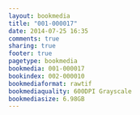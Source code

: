 ```yaml
---
layout: bookmedia
title: "001-000017"
date: 2014-07-25 16:35
comments: true
sharing: true
footer: true
pagetype: bookmedia 
bookmedia: 001-000017
bookindex: 002-000010
bookmediaformat: rawtif
bookmediaquality: 600DPI Grayscale
bookmediasize: 6.98GB
---
```

